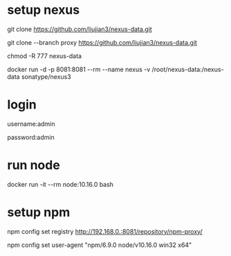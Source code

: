 # setup nexus
git clone https://github.com/liujian3/nexus-data.git

git clone --branch proxy https://github.com/liujian3/nexus-data.git

chmod -R 777 nexus-data

docker run -d -p 8081:8081 --rm --name nexus -v /root/nexus-data:/nexus-data sonatype/nexus3
# login
username:admin

password:admin
# run node
docker run -it --rm node:10.16.0 bash
# setup npm
npm config set registry http://192.168.0.:8081/repository/npm-proxy/

npm config set user-agent "npm/6.9.0 node/v10.16.0 win32 x64"
